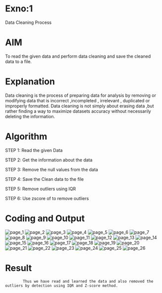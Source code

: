 # Exno:1
Data Cleaning Process

# AIM
To read the given data and perform data cleaning and save the cleaned data to a file.

# Explanation
Data cleaning is the process of preparing data for analysis by removing or modifying data that is incorrect ,incompleted , irrelevant , duplicated or improperly formatted. Data cleaning is not simply about erasing data ,but rather finding a way to maximize datasets accuracy without necessarily deleting the information.

# Algorithm
STEP 1: Read the given Data

STEP 2: Get the information about the data

STEP 3: Remove the null values from the data

STEP 4: Save the Clean data to the file

STEP 5: Remove outliers using IQR

STEP 6: Use zscore of to remove outliers

# Coding and Output
![page_1](https://github.com/user-attachments/assets/e1a8239f-0377-4e0e-87b8-ab70591e6614)
![page_2](https://github.com/user-attachments/assets/6c40224a-f77a-4c5d-92d3-f178106e5790)
![page_3](https://github.com/user-attachments/assets/e910e2a3-cb44-40ad-9afd-d1f4a2498abc)
![page_4](https://github.com/user-attachments/assets/4952ce6a-0a44-4ae4-aeb1-31fb2780877c)
![page_5](https://github.com/user-attachments/assets/9073c0eb-a637-4652-a931-483d09509225)
![page_6](https://github.com/user-attachments/assets/540a2696-8068-496c-a33c-c132a9764830)
![page_7](https://github.com/user-attachments/assets/db043a19-19c0-474e-83fe-27b522bd1c1b)
![page_8](https://github.com/user-attachments/assets/00c572e1-a204-4b8e-b5a3-0b55e765fc74)
![page_9](https://github.com/user-attachments/assets/cbb80d8b-d822-4437-8f33-063f10b6e5c3)
![page_10](https://github.com/user-attachments/assets/56775396-9f8f-45dd-837c-25bd424d9fd5)
![page_11](https://github.com/user-attachments/assets/de857598-ffd4-438f-81a7-75f08d033701)
![page_12](https://github.com/user-attachments/assets/72f66b71-21ea-4974-9ecc-59e82ac6481c)
![page_13](https://github.com/user-attachments/assets/ce4a48f0-8e8f-492f-9ec7-731b786579ad)
![page_14](https://github.com/user-attachments/assets/3e92094c-b8d8-4993-a053-ae88e945062a)
![page_15](https://github.com/user-attachments/assets/760d346d-3f02-4008-8886-b0181c95fb5d)
![page_16](https://github.com/user-attachments/assets/7b1f55eb-ffbe-43d3-8a79-7475ae574e7a)
![page_17](https://github.com/user-attachments/assets/9b86b8d4-f350-4164-8a33-fe09ac5e5c56)
![page_18](https://github.com/user-attachments/assets/2575aac0-f7ef-413a-b355-fc400d4ae9a3)
![page_19](https://github.com/user-attachments/assets/63674746-397c-43fb-a4b8-99e1595c1f3b)
![page_20](https://github.com/user-attachments/assets/89b2e22c-feac-417a-8257-f2743c1c80d3)
![page_21](https://github.com/user-attachments/assets/7179e119-34c1-43b5-8023-670449e565aa)
![page_22](https://github.com/user-attachments/assets/224fcfcf-4188-4667-8424-0022a0bc488f)
![page_23](https://github.com/user-attachments/assets/f1cc337b-24af-4f0c-b8a9-9ae512b76921)
![page_24](https://github.com/user-attachments/assets/a54213d7-156e-4b6a-a4c8-6221a490bb10)
![page_25](https://github.com/user-attachments/assets/5c6d8ef7-c752-4dd4-b2a1-7e6ba9b86a66)
![page_26](https://github.com/user-attachments/assets/6c7721f7-0dc2-4d27-b45f-753b6f0d4738)

# Result
            Thus we have read and learned the data and also removed the outliers by detection using IQR and Z-score method.
